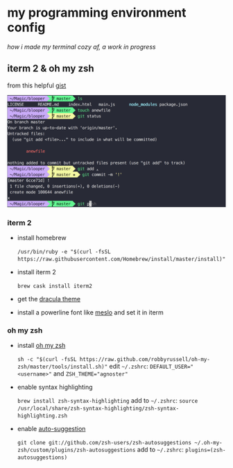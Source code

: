 # my programming environment config
_how i made my terminal cozy af, a work in progress_

## iterm 2 & oh my zsh
from this helpful [gist](https://gist.github.com/kevin-smets/8568070)

![screenshot](https://github.com/phucanhapril/config/raw/master/img/terminal-pt1.png "iterm 2 & oh my zsh screenshot")

### iterm 2
* install homebrew

  `/usr/bin/ruby -e "$(curl -fsSL https://raw.githubusercontent.com/Homebrew/install/master/install)"`

* install iterm 2

  `brew cask install iterm2`

* get the [dracula theme](https://draculatheme.com/iterm/)
* install a powerline font like [meslo](https://github.com/powerline/fonts/blob/master/Meslo%20Slashed/Meslo%20LG%20M%20Regular%20for%20Powerline.ttf) and set it in iterm

### oh my zsh
* install [oh my zsh](https://github.com/robbyrussell/oh-my-zsh)

  `sh -c "$(curl -fsSL https://raw.github.com/robbyrussell/oh-my-zsh/master/tools/install.sh)"`
   edit `~/.zshrc`: `DEFAULT_USER="<username>"` and `ZSH_THEME="agnoster"`

* enable syntax highlighting

  `brew install zsh-syntax-highlighting`
  add to `~/.zshrc`: `source /usr/local/share/zsh-syntax-highlighting/zsh-syntax-highlighting.zsh`

* enable [auto-suggestion](https://github.com/zsh-users/zsh-autosuggestions#oh-my-zsh)

  `git clone git://github.com/zsh-users/zsh-autosuggestions ~/.oh-my-zsh/custom/plugins/zsh-autosuggestions`
  add to `~/.zshrc`: `plugins=(zsh-autosuggestions)`
